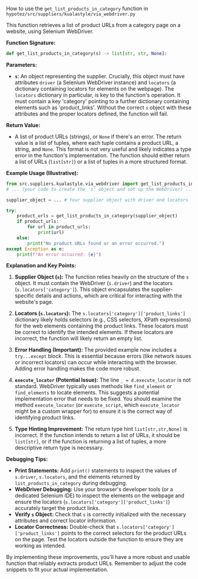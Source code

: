 How to use the `get_list_products_in_category` function in `hypotez/src/suppliers/kualastyle/via_webdriver.py`

This function retrieves a list of product URLs from a category page on a website, using Selenium WebDriver.

**Function Signature:**

```python
def get_list_products_in_category(s) -> list[str, str, None]:
```

**Parameters:**

* **`s`**: An object representing the supplier.  Crucially, this object must have attributes `driver` (a Selenium WebDriver instance) and `locators` (a dictionary containing locators for elements on the webpage).  The `locators` dictionary in particular, is key to the function's operation.  It must contain a key 'category' pointing to a further dictionary containing elements such as 'product_links'.  Without the correct `s` object with these attributes and the proper locators defined, the function will fail.


**Return Value:**

* A list of product URLs (strings), or `None` if there's an error.  The return value is a list of tuples, where each tuple contains a product URL, a string, and `None`.  This format is not very useful and likely indicates a type error in the function's implementation.  The function should either return a list of URLs (`list[str]`) or a list of tuples in a more structured format.


**Example Usage (Illustrative):**

```python
from src.suppliers.kualastyle.via_webdriver import get_list_products_in_category
# ... (your code to create the 's' object and set up the WebDriver) ...

supplier_object = ... # Your supplier object with driver and locators

try:
    product_urls = get_list_products_in_category(supplier_object)
    if product_urls:
        for url in product_urls:
            print(url)
    else:
        print("No product URLs found or an error occurred.")
except Exception as e:
    print(f"An error occurred: {e}")

```

**Explanation and Key Points:**

1. **Supplier Object (`s`):**  The function relies heavily on the structure of the `s` object. It must contain the WebDriver (`s.driver`) and the locators (`s.locators['category']`).  This object encapsulates the supplier-specific details and actions, which are critical for interacting with the website's page.

2. **Locators (`s.locators`):**  The `s.locators['category']['product_links']` dictionary likely holds selectors (e.g., CSS selectors, XPath expressions) for the web elements containing the product links.  These locators must be correct to identify the intended elements. If these locators are incorrect, the function will likely return an empty list.

3. **Error Handling (Important):** The provided example now includes a `try...except` block.  This is essential because errors (like network issues or incorrect locators) can occur while interacting with the browser.  Adding error handling makes the code more robust.

4. **`execute_locator` (Potential Issue):** The line `_ = d.execute_locator` is not standard. WebDriver typically uses methods like `find_element` or `find_elements` to locate elements. This suggests a potential implementation error that needs to be fixed.  You should examine the method `execute_locator` (or `execute_script`, which `execute_locator` might be a custom wrapper for) to ensure it is the correct way of identifying product links.

5. **Type Hinting Improvement:** The return type hint `list[str,str,None]` is incorrect. If the function intends to return a list of URLs, it should be `list[str]`, or if the function is returning a list of tuples, a more descriptive return type is necessary.

**Debugging Tips:**

* **Print Statements:** Add `print()` statements to inspect the values of `s.driver`, `s.locators`, and the elements returned by `list_products_in_category` during debugging.
* **WebDriver Debugging:** Use your browser's developer tools (or a dedicated Selenium IDE) to inspect the elements on the webpage and ensure the locators (`s.locators['category']['product_links']`) accurately target the product links.
* **Verify `s` Object:** Check that `s` is correctly initialized with the necessary attributes and correct locator information.
* **Locator Correctness:** Double-check that `s.locators['category']['product_links']` points to the correct selectors for the product URLs on the page.  Test the locators outside the function to ensure they are working as intended.


By implementing these improvements, you'll have a more robust and usable function that reliably extracts product URLs. Remember to adjust the code snippets to fit your actual implementation.